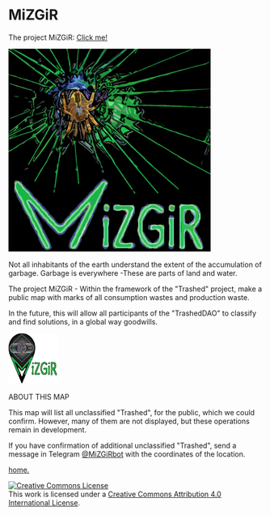 # MiZGiR
The project MiZGiR:
[Click me!](http://trashedbot.github.io/MiZGiR) 
<html>
 <head>
  <meta charset="utf-8">
   </head>
 <body>
  <p><img src="Mizgir%2021.png" alt="MiZGiR"
          width="400" height="400"></p>
 </body>
</html>

<p>Not all inhabitants of the earth understand the extent of the accumulation of garbage. Garbage is everywhere -These are parts of land and water.</p>
<p>The project MiZGiR - Within the framework of the "Trashed" project, make a public map with marks of all consumption wastes and production waste.</p>
<p>In the future, this will allow all participants of the "TrashedDAO" to classify and find solutions, in a global way goodwills.</p>

<html>
 <head>
  <meta charset="utf-8">
   </head>
 <body>
  <p><img src="Mizgir%2012.png" alt="MiZGiR Marker"
          width="100" height="100"></p>
 </body>
</html>

<p>ABOUT THIS MAP</p>
<p>This map will list all unclassified "Trashed", for the public, which we could confirm. However, many of them are not displayed, but these operations remain in development.</p>
<p>If you have confirmation of additional unclassified "Trashed", send a message in Telegram <a href="https://t.me/MiZGiRbot">@MiZGiRbot</a> with the coordinates of the location.</p>
<p><a href="https://trashedbot.github.io">home.</a></p>

<a rel="license" href="http://creativecommons.org/licenses/by/4.0/"><img alt="Creative Commons License" style="border-width:0" src="https://i.creativecommons.org/l/by/4.0/88x31.png" /></a><br />This work is licensed under a <a rel="license" href="http://creativecommons.org/licenses/by/4.0/">Creative Commons Attribution 4.0 International License</a>.
